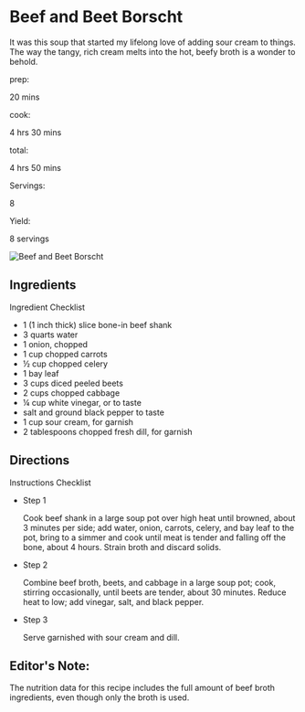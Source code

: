  # Beef and Beet Borscht

It was this soup that started my lifelong love of adding sour cream to things. The way the tangy, rich cream melts into the hot, beefy broth is a wonder to behold.

prep:

20 mins

cook:

4 hrs 30 mins

total:

4 hrs 50 mins

Servings:

8

Yield:

8 servings

![Beef and Beet Borscht](https://imagesvc.meredithcorp.io/v3/mm/image?q=85&c=sc&poi=face&w=300&h=300&url=https%3A%2F%2Fcf-images.us-east-1.prod.boltdns.net%2Fv1%2Fstatic%2F1033249144001%2F289e3c74-f5c9-494b-8864-ede87338bf6e%2Fe859f3b5-73e9-48a3-a8f2-31477a10105d%2F1280x720%2Fmatch%2Fimage.jpg)

## Ingredients

Ingredient Checklist

-   1 (1 inch thick) slice bone-in beef shank
-   3 quarts water
-   1 onion, chopped
-   1 cup chopped carrots
-   ½ cup chopped celery
-   1 bay leaf
-   3 cups diced peeled beets
-   2 cups chopped cabbage
-   ¼ cup white vinegar, or to taste
-   salt and ground black pepper to taste
-   1 cup sour cream, for garnish
-   2 tablespoons chopped fresh dill, for garnish

## Directions

Instructions Checklist

-   Step 1
    
    Cook beef shank in a large soup pot over high heat until browned, about 3 minutes per side; add water, onion, carrots, celery, and bay leaf to the pot, bring to a simmer and cook until meat is tender and falling off the bone, about 4 hours. Strain broth and discard solids.
    
-   Step 2
    
    Combine beef broth, beets, and cabbage in a large soup pot; cook, stirring occasionally, until beets are tender, about 30 minutes. Reduce heat to low; add vinegar, salt, and black pepper.
    
-   Step 3
    
    Serve garnished with sour cream and dill.
    

## Editor's Note:

The nutrition data for this recipe includes the full amount of beef broth ingredients, even though only the broth is used.